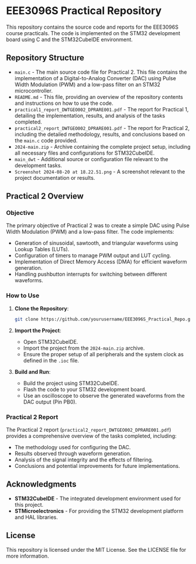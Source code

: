 # EEE3096S Practical Repository

This repository contains the source code and reports for the EEE3096S course practicals. The code is implemented on the STM32 development board using C and the STM32CubeIDE environment.

## Repository Structure

- `main.c` - The main source code file for Practical 2. This file contains the implementation of a Digital-to-Analog Converter (DAC) using Pulse Width Modulation (PWM) and a low-pass filter on an STM32 microcontroller.
- `README.md` - This file, providing an overview of the repository contents and instructions on how to use the code.
- `practical1_report_DWTGEO002_DPRARE001.pdf` - The report for Practical 1, detailing the implementation, results, and analysis of the tasks completed.
- `practical2_report_DWTGEO002_DPRARE001.pdf` - The report for Practical 2, including the detailed methodology, results, and conclusions based on the `main.c` code provided.
- `2024-main.zip` - Archive containing the complete project setup, including all necessary files and configurations for STM32CubeIDE.
- `main_dwt` - Additional source or configuration file relevant to the development tasks.
- `Screenshot 2024-08-20 at 18.22.51.png` - A screenshot relevant to the project documentation or results.

## Practical 2 Overview

### Objective

The primary objective of Practical 2 was to create a simple DAC using Pulse Width Modulation (PWM) and a low-pass filter. The code implements:
- Generation of sinusoidal, sawtooth, and triangular waveforms using Lookup Tables (LUTs).
- Configuration of timers to manage PWM output and LUT cycling.
- Implementation of Direct Memory Access (DMA) for efficient waveform generation.
- Handling pushbutton interrupts for switching between different waveforms.

### How to Use

1. **Clone the Repository**:
    ```bash
    git clone https://github.com/yourusername/EEE3096S_Practical_Repo.git
    ```

2. **Import the Project**:
    - Open STM32CubeIDE.
    - Import the project from the `2024-main.zip` archive.
    - Ensure the proper setup of all peripherals and the system clock as defined in the `.ioc` file.

3. **Build and Run**:
    - Build the project using STM32CubeIDE.
    - Flash the code to your STM32 development board.
    - Use an oscilloscope to observe the generated waveforms from the DAC output (Pin PB0).

### Practical 2 Report

The Practical 2 report (`practical2_report_DWTGEO002_DPRARE001.pdf`) provides a comprehensive overview of the tasks completed, including:
- The methodology used for configuring the DAC.
- Results observed through waveform generation.
- Analysis of the signal integrity and the effects of filtering.
- Conclusions and potential improvements for future implementations.

## Acknowledgments

- **STM32CubeIDE** - The integrated development environment used for this project.
- **STMicroelectronics** - For providing the STM32 development platform and HAL libraries.

## License

This repository is licensed under the MIT License. See the LICENSE file for more information.
